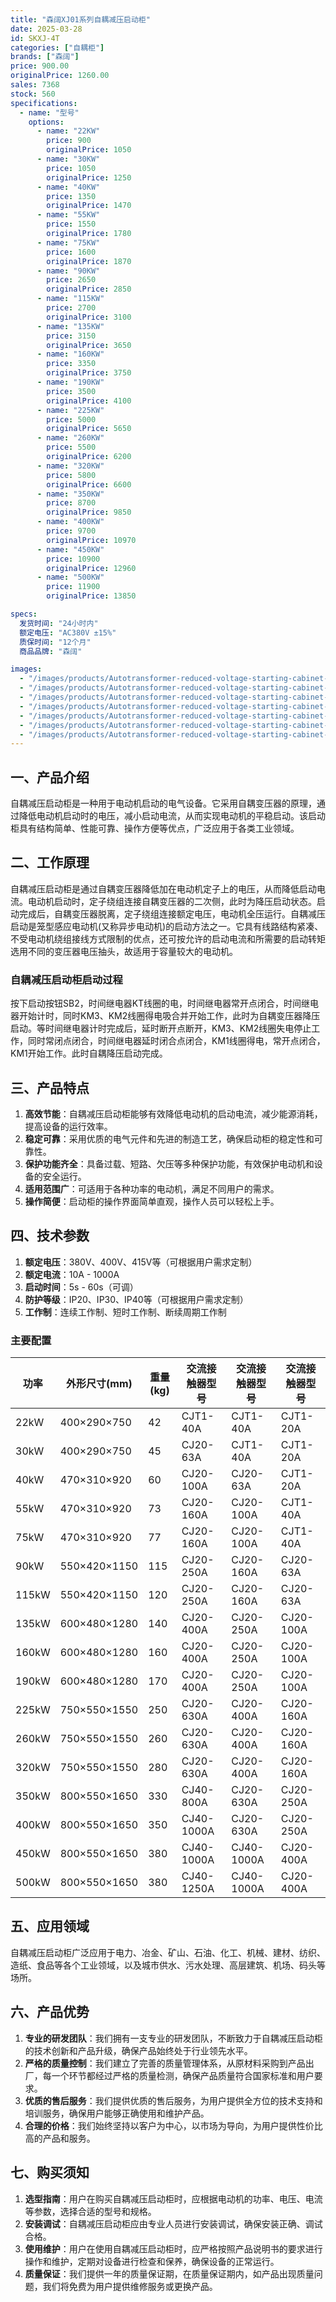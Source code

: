 ```yaml
---
title: "森阔XJ01系列自耦减压启动柜"
date: 2025-03-28
id: SKXJ-4T
categories: ["自耦柜"]
brands: ["森阔"]
price: 900.00
originalPrice: 1260.00
sales: 7368
stock: 560
specifications:
  - name: "型号"
    options:
      - name: "22KW"
        price: 900
        originalPrice: 1050
      - name: "30KW"
        price: 1050
        originalPrice: 1250
      - name: "40KW"
        price: 1350
        originalPrice: 1470
      - name: "55KW"
        price: 1550
        originalPrice: 1780
      - name: "75KW"
        price: 1600
        originalPrice: 1870
      - name: "90KW"
        price: 2650
        originalPrice: 2850
      - name: "115KW"
        price: 2700
        originalPrice: 3100
      - name: "135KW"
        price: 3150
        originalPrice: 3650
      - name: "160KW"
        price: 3350
        originalPrice: 3750
      - name: "190KW"
        price: 3500
        originalPrice: 4100
      - name: "225KW"
        price: 5000
        originalPrice: 5650
      - name: "260KW"
        price: 5500
        originalPrice: 6200
      - name: "320KW"
        price: 5800
        originalPrice: 6600
      - name: "350KW"
        price: 8700
        originalPrice: 9850
      - name: "400KW"
        price: 9700
        originalPrice: 10970
      - name: "450KW"
        price: 10900
        originalPrice: 12960
      - name: "500KW"
        price: 11900
        originalPrice: 13850

specs:
  发货时间: "24小时内"
  额定电压: "AC380V ±15%"
  质保时间: "12个月"
  商品品牌: "森阔"

images:
  - "/images/products/Autotransformer-reduced-voltage-starting-cabinet-1.jpg"
  - "/images/products/Autotransformer-reduced-voltage-starting-cabinet-2.jpg"
  - "/images/products/Autotransformer-reduced-voltage-starting-cabinet-3.jpg"
  - "/images/products/Autotransformer-reduced-voltage-starting-cabinet-4.jpg"
  - "/images/products/Autotransformer-reduced-voltage-starting-cabinet-5.jpg"
  - "/images/products/Autotransformer-reduced-voltage-starting-cabinet-6.jpg"
  - "/images/products/Autotransformer-reduced-voltage-starting-cabinet-7.jpg"
---
```



## 一、产品介绍
自耦减压启动柜是一种用于电动机启动的电气设备。它采用自耦变压器的原理，通过降低电动机启动时的电压，减小启动电流，从而实现电动机的平稳启动。该启动柜具有结构简单、性能可靠、操作方便等优点，广泛应用于各类工业领域。

## 二、工作原理
自耦减压启动柜是通过自耦变压器降低加在电动机定子上的电压，从而降低启动电流。电动机启动时，定子绕组连接自耦变压器的二次侧，此时为降压启动状态。启动完成后，自耦变压器脱离，定子绕组连接额定电压，电动机全压运行。自耦减压启动是笼型感应电动机(又称异步电动机)的启动方法之一。它具有线路结构紧凑、不受电动机绕组接线方式限制的优点，还可按允许的启动电流和所需要的启动转矩选用不同的变压器电压抽头，故适用于容量较大的电动机。

### 自耦减压启动柜启动过程
按下启动按钮SB2，时间继电器KT线圈的电，时间继电器常开点闭合，时间继电器开始计时，同时KM3、KM2线圈得电吸合并开始工作，此时为自耦变压器降压启动。等时间继电器计时完成后，延时断开点断开，KM3、KM2线圈失电停止工作，同时常闭点闭合，时间继电器延时闭合点闭合，KM1线圈得电，常开点闭合，KM1开始工作。此时自耦降压启动完成。

## 三、产品特点
1. **高效节能**：自耦减压启动柜能够有效降低电动机的启动电流，减少能源消耗，提高设备的运行效率。
2. **稳定可靠**：采用优质的电气元件和先进的制造工艺，确保启动柜的稳定性和可靠性。
3. **保护功能齐全**：具备过载、短路、欠压等多种保护功能，有效保护电动机和设备的安全运行。
4. **适用范围广**：可适用于各种功率的电动机，满足不同用户的需求。
5. **操作简便**：启动柜的操作界面简单直观，操作人员可以轻松上手。

## 四、技术参数
1. **额定电压**：380V、400V、415V等（可根据用户需求定制）
2. **额定电流**：10A - 1000A
3. **启动时间**：5s - 60s（可调）
4. **防护等级**：IP20、IP30、IP40等（可根据用户需求定制）
5. **工作制**：连续工作制、短时工作制、断续周期工作制
### 主要配置
| 功率 | 外形尺寸(mm) | 重量(kg) | 交流接触器型号 | 交流接触器型号 | 交流接触器型号 |
| --- | --- | --- | --- | --- | --- |
| 22kW | 400×290×750 | 42 | CJT1-40A | CJT1-40A | CJT1-20A |
| 30kW | 400×290×750 | 45 | CJ20-63A | CJT1-40A | CJT1-20A |
| 40kW | 470×310×920 | 60 | CJ20-100A | CJ20-63A | CJT1-20A |
| 55kW | 470×310×920 | 73 | CJ20-160A | CJ20-100A | CJT1-40A |
| 75kW | 470×310×920 | 77 | CJ20-160A | CJ20-100A | CJT1-40A |
| 90kW | 550×420×1150 | 115 | CJ20-250A | CJ20-160A | CJ20-63A |
| 115kW | 550×420×1150 | 120 | CJ20-250A | CJ20-160A | CJ20-63A |
| 135kW | 600×480×1280 | 140 | CJ20-400A | CJ20-250A | CJ20-100A |
| 160kW | 600×480×1280 | 160 | CJ20-400A | CJ20-250A | CJ20-100A |
| 190kW | 600×480×1280 | 170 | CJ20-400A | CJ20-250A | CJ20-100A |
| 225kW | 750×550×1550 | 250 | CJ20-630A | CJ20-400A | CJ20-160A |
| 260kW | 750×550×1550 | 260 | CJ20-630A | CJ20-400A | CJ20-160A |
| 320kW | 750×550×1550 | 280 | CJ20-630A | CJ20-400A | CJ20-160A |
| 350kW | 800×550×1650 | 330 | CJ40-800A | CJ20-630A | CJ20-250A |
| 400kW | 800×550×1650 | 350 | CJ40-1000A | CJ20-630A | CJ20-250A |
| 450kW | 800×550×1650 | 380 | CJ40-1000A | CJ40-1000A | CJ20-400A |
| 500kW | 800×550×1650 | 380 | CJ40-1250A | CJ40-1000A | CJ20-400A | 
## 五、应用领域
自耦减压启动柜广泛应用于电力、冶金、矿山、石油、化工、机械、建材、纺织、造纸、食品等各个工业领域，以及城市供水、污水处理、高层建筑、机场、码头等场所。

## 六、产品优势
1. **专业的研发团队**：我们拥有一支专业的研发团队，不断致力于自耦减压启动柜的技术创新和产品升级，确保产品始终处于行业领先水平。
2. **严格的质量控制**：我们建立了完善的质量管理体系，从原材料采购到产品出厂，每一个环节都经过严格的质量检测，确保产品质量符合国家标准和用户要求。
3. **优质的售后服务**：我们提供优质的售后服务，为用户提供全方位的技术支持和培训服务，确保用户能够正确使用和维护产品。
4. **合理的价格**：我们始终坚持以客户为中心，以市场为导向，为用户提供性价比高的产品和服务。

## 七、购买须知
1. **选型指南**：用户在购买自耦减压启动柜时，应根据电动机的功率、电压、电流等参数，选择合适的型号和规格。
2. **安装调试**：自耦减压启动柜应由专业人员进行安装调试，确保安装正确、调试合格。
3. **使用维护**：用户在使用自耦减压启动柜时，应严格按照产品说明书的要求进行操作和维护，定期对设备进行检查和保养，确保设备的正常运行。
4. **质量保证**：我们提供一年的质量保证期，在质量保证期内，如产品出现质量问题，我们将免费为用户提供维修服务或更换产品。

